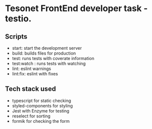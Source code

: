 # Tesonet FrontEnd developer task - testio.

## Scripts

 - start: start the development server
 - build: builds files for production
 - test: runs tests with coverate information
 - test:watch : runs tests with watching
 - lint: eslint warnings
 - lint:fix: eslint with fixes

## Tech stack used

- typescript for static checking
- styled-components for styling
- Jest with Enzyme for testing
- reselect for sorting
- formik for checking the form
